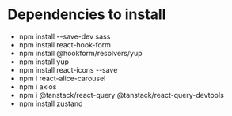 # Dependencies to install

- npm install --save-dev sass
- npm install react-hook-form
- npm install @hookform/resolvers/yup
- npm install yup
- npm install react-icons --save
- npm i react-alice-carousel
- npm i axios
- npm i @tanstack/react-query @tanstack/react-query-devtools
- npm install zustand